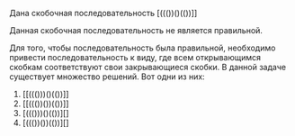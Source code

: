 Дана скобочная последовательность [((())()(())]]

Данная скобочная последовательность не является правильной.

Для того, чтобы последовательность была правильной, необходимо привести последовательность к виду, где всем открывающимся скобкам соответствуют свои закрывающиеся скобки. В данной задаче существует множество решений. Вот одни из них:

1. [[((()))()(())]]
2. [[((())())(())]]
3. [((()))()(())][]
4. [((())())(())][]